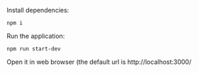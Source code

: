 Install dependencies:
```
npm i
```
Run the application:
```
npm run start-dev
```
Open it in web browser (the default url is http://localhost:3000/

